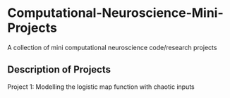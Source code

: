 # Computational-Neuroscience-Mini-Projects
A collection of mini computational neuroscience code/research projects 

## Description of Projects

Project 1: Modelling the logistic map function with chaotic inputs
